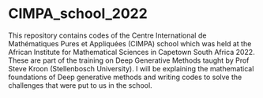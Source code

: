 # CIMPA_school_2022

This repository contains codes of the Centre International de Mathématiques Pures et Appliquées (CIMPA) school which was held at the African Institute for Mathematical Sciences in Capetown South Africa 2022. These are part of the training on Deep Generative Methods taught by Prof Steve Kroon (Stellenbosch University). I will be explaining the mathematical foundations of Deep generative methods and writing codes to solve the challenges that were put to us in the school.
